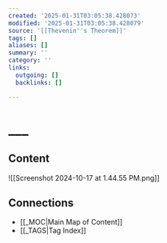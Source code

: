 ```yaml
---
created: '2025-01-31T03:05:38.428073'
modified: '2025-01-31T03:05:38.428079'
source: '[[Thevenin''s Theorem]]'
tags: []
aliases: []
summary: ''
category: ''
links:
  outgoing: []
  backlinks: []

---
```


# ___

## Content

![[Screenshot 2024-10-17 at 1.44.55 PM.png]]


## Connections
- [[_MOC|Main Map of Content]]
- [[_TAGS|Tag Index]]
